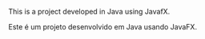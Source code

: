 This is a project developed in Java using JavafX.

Este é um projeto desenvolvido em Java usando JavaFX.
